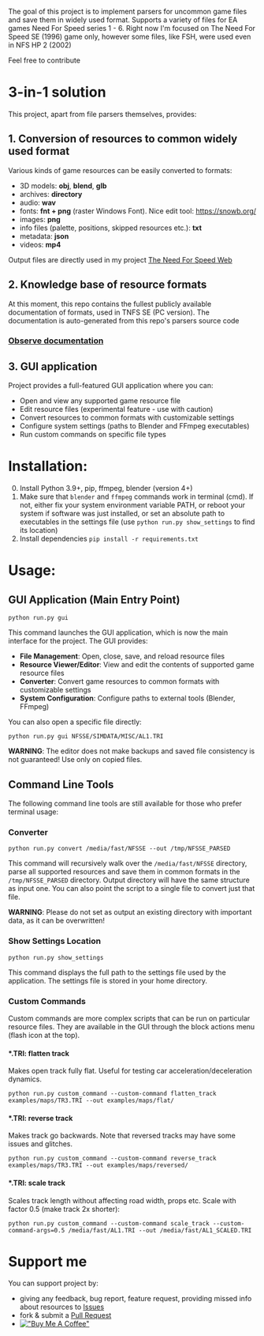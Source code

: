 The goal of this project is to implement parsers for uncommon game files and save them in widely used format. Supports a variety of files for EA games Need For Speed series 1 - 6. Right now I'm focused on The Need For Speed SE (1996) game only, however some files, like FSH, were used even in NFS HP 2 (2002)

Feel free to contribute

# 3-in-1 solution
This project, apart from file parsers themselves, provides:

## 1. Conversion of resources to common widely used format
Various kinds of game resources can be easily converted to formats:
- 3D models: **obj**, **blend**, **glb**
- archives: **directory**
- audio: **wav**
- fonts: **fnt + png** (raster Windows Font). Nice edit tool: https://snowb.org/
- images: **png**
- info files (palette, positions, skipped resources etc.): **txt**
- metadata: **json**
- videos: **mp4**

Output files are directly used in my project [The Need For Speed Web](https://tnfsw.guraklgames.com/)


## 2. Knowledge base of resource formats
At this moment, this repo contains the fullest publicly available documentation of formats, used in TNFS SE (PC version). 
The documentation is auto-generated from this repo's parsers source code

### [Observe documentation](resources/README.md)

## 3. GUI application
Project provides a full-featured GUI application where you can:
- Open and view any supported game resource file
- Edit resource files (experimental feature - use with caution)
- Convert resources to common formats with customizable settings
- Configure system settings (paths to Blender and FFmpeg executables)
- Run custom commands on specific file types

# Installation:

0) Install Python 3.9+, pip, ffmpeg, blender (version 4+)
1) Make sure that `blender` and `ffmpeg` commands work in terminal (cmd). If not, either fix your system environment variable PATH, or reboot your system if software was just installed, or set an absolute path to executables in the settings file (use `python run.py show_settings` to find its location)
2) Install dependencies `pip install -r requirements.txt`

# Usage:

## GUI Application (Main Entry Point)
```
python run.py gui
```

This command launches the GUI application, which is now the main interface for the project. The GUI provides:

- **File Management**: Open, close, save, and reload resource files
- **Resource Viewer/Editor**: View and edit the contents of supported game resource files
- **Converter**: Convert game resources to common formats with customizable settings
- **System Configuration**: Configure paths to external tools (Blender, FFmpeg)

You can also open a specific file directly:

```
python run.py gui NFSSE/SIMDATA/MISC/AL1.TRI
```

**WARNING**: The editor does not make backups and saved file consistency is not guaranteed! Use only on copied files.

## Command Line Tools
The following command line tools are still available for those who prefer terminal usage:

### Converter
```
python run.py convert /media/fast/NFSSE --out /tmp/NFSSE_PARSED
```

This command will recursively walk over the `/media/fast/NFSSE` directory, parse all supported resources and save them 
in common formats in the `/tmp/NFSSE_PARSED` directory. Output directory will have the same structure as input one.
You can also point the script to a single file to convert just that file.

**WARNING**: Please do not set as output an existing directory with important data, as it can be overwritten!

### Show Settings Location
```
python run.py show_settings
```

This command displays the full path to the settings file used by the application. The settings file is stored in your home directory.

### Custom Commands
Custom commands are more complex scripts that can be run on particular resource files. They are available in the GUI 
through the block actions menu (flash icon at the top).

#### *.TRI: flatten track
Makes open track fully flat. Useful for testing car acceleration/deceleration dynamics.

```
python run.py custom_command --custom-command flatten_track examples/maps/TR3.TRI --out examples/maps/flat/
```

#### *.TRI: reverse track
Makes track go backwards. Note that reversed tracks may have some issues and glitches.

```
python run.py custom_command --custom-command reverse_track examples/maps/TR3.TRI --out examples/maps/reversed/
```

#### *.TRI: scale track
Scales track length without affecting road width, props etc.
Scale with factor 0.5 (make track 2x shorter):

```
python run.py custom_command --custom-command scale_track --custom-command-args=0.5 /media/fast/AL1.TRI --out /media/fast/AL1_SCALED.TRI
```

# Support me
You can support project by:
- giving any feedback, bug report, feature request, providing missed info about resources to [Issues](https://github.com/AndyGura/nfs-resources-converter/issues) 
- fork & submit a [Pull Request](https://github.com/AndyGura/nfs-resources-converter/pulls)
- [!["Buy Me A Coffee"](https://www.buymeacoffee.com/assets/img/custom_images/orange_img.png)](https://www.buymeacoffee.com/andygura)
